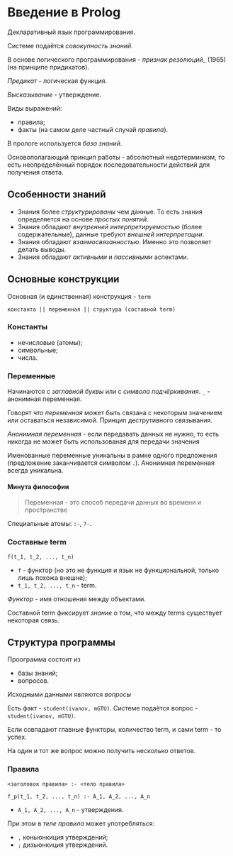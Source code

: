 # Введение в Prolog
Декларативный язык программирования.

Системе подаётся _совокупность знаний_.

В основе логического программирования - _признак резолюций__ (1965) (на принципе придикатов).

*Предикат* - логическая функция.

*Высказывание* - утверждение.

Виды выражений:
  - правила;
  - факты (на самом деле частный случай _правила_).

В прологе используется _база знаний_.

Основополагающий принцип работы - абсолютный недотерминизм, то есть неопределённый порядок последовательности действий для получения ответа.



## Особенности знаний

- Знания более _структурированы_ чем данные. То есть знания определяется на основе _простых понятий_.
- Знания обладают _внутренней интерпретируемостью_ (более содержательные), данные требуют _внешней интерпретации_.
- Знания обладают _взаимосвязанностью_. Именно это позволяет делать выводы.
- Знания обладают _активными_ и _пассивными_ аспектами.



## Основные конструкции

Основная (и единcтвенная) конструкция - `term`

```
константа || переменная || структура (составной term)
```


### Константы 
- нечисловые (атомы);
- символьные;
- числа.


### Переменные
Начинаются с _заглавной буквы_ или с _символа подчёркивания_. `_` - анонимная переменная.

Говорят что _переменная_ может быть связана с некоторым значением или оставаться независимой. Принцип деструтивного связывания.

*Анонимная переменная* - если передавать данных не нужно, то есть никогда не может быть использованая для передачи значения

Именованные переменные уникальны в рамке одного предложения (предложение заканчивается символом `.`). Анонимная переменная всегда уникальна.

#### Минута философии
> Переменная - это способ передачи данных во времени и пространстве

Специальные атомы: `:-`, `?-`.


### Составные term

```
f(t_1, t_2, ..., t_n)
```
- `f` - функтор (но это не функция и язык не функциональной, только лишь похожа внешне);
- `t_1, t_2, ..., t_n` - term.

*Функтор* - имя отношения между объектами.

Составной term фиксирует _знание_ о том, что между terms существует некоторая связь.



## Структура программы

Проограмма состоит из
- базы знаний;
- вопросов.

Исходными данными являются _вопросы_

Есть факт - `student(ivanov, mGTU)`. Системе подаётся вопрос - `student(ivanov, mGTU)`.

Если совпадают главные функторы, количество term, и сами term - то успех.

На один и тот же вопрос можно получить несколько ответов.

### Правила
```
<заголовок правила> :- <тело правила>
```
```
f_p(t_1, t_2, ..., t_n) :- A_1, A_2, ..., A_n
```
- `A_1, A_2, ..., A_n` - утверждения.

При этом в _теле правила_ может употребляться:
- `,` коньюнкиция утверждений;
- `;` дизьюнкиция утверждений.